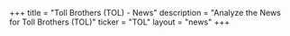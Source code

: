 +++
title = "Toll Brothers (TOL) - News"
description = "Analyze the News for Toll Brothers (TOL)"
ticker = "TOL"
layout = "news"
+++

